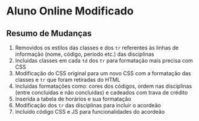 # Aluno Online Modificado

## Resumo de Mudanças

1. Removidos os estilos das classes e dos `tr` referentes às linhas de informação (nome, código, período etc.) das disciplinas
2. Incluidas classes em cada `td` dos `tr` para formatação mais precisa com CSS
3. Modificação do CSS original para um novo CSS com a formatação das classes e `tr` que foram retiradas do HTML
4. Incluidas formatações como: cores dos códigos, ordem nas disciplinas (entre concluidas e não concluidas) e cadeados com trava de crédito
5. Inserida a tabela de horários e sua formatação
6. Modificação dos `tr` das disciplinas para incluir o acordeão
7. Incluido código CSS e JS para funcionalidades do acordeão
